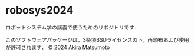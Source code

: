 # robosys2024
ロボットシステム学の講義で使うためのリポジトリです．

このソフトウェアパッケージは，3条項BSDライセンスの下，再頒布および使用が許可されます．
© 2024 Akira Matsumoto
